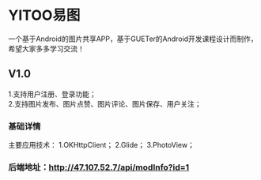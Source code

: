 # YITOO易图
一个基于Android的图片共享APP，基于GUETer的Android开发课程设计而制作，希望大家多多学习交流！

## V1.0
1.支持用户注册、登录功能；<br>
2.支持图片发布、图片点赞、图片评论、图片保存、用户关注；<br>

### 基础详情
主要应用技术：
1.OKHttpClient；
2.Glide；
3.PhotoView；

### 后端地址：http://47.107.52.7/api/modInfo?id=1

